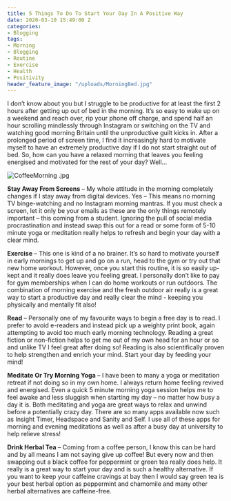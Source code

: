 ```yaml
---
title: 5 Things To Do To Start Your Day In A Positive Way
date: 2020-03-10 15:49:00 Z
categories:
- Blogging
tags:
- Morning
- Blogging
- Routine
- Exercise
- Health
- Positivity
header_feature_image: "/uploads/MorningBed.jpg"
---
```


I don’t know about you but I struggle to be productive for at least the first 2 hours after getting up out of bed in the morning. It’s so easy to wake up on a weekend and reach over, rip your phone off charge, and spend half an hour scrolling mindlessly through Instagram or switching on the TV and watching good morning Britain until the unproductive guilt kicks in. After a prolonged period of screen time, I find it increasingly hard to motivate myself to have an extremely productive day if I do not start straight out of bed. So, how can you have a relaxed morning that leaves you feeling energised and motivated for the rest of your day? Well...

![CoffeeMorning .jpg](/uploads/CoffeeMorning%20.jpg)

**Stay Away From Screens** – My whole attitude in the morning completely changes if I stay away from digital devices. Yes – This means no morning TV binge-watching and no Instagram morning mantras. If you must check a screen, let it only be your emails as these are the only things remotely important – this coming from a student. Ignoring the pull of social media procrastination and instead swap this out for a read or some form of 5-10 minute yoga or meditation really helps to refresh and begin your day with a clear mind. 

**Exercise** – This one is kind of a no brainer. It’s so hard to motivate yourself in early mornings to get up and go on a run, head to the gym or try out that new home workout. However, once you start this routine, it is so easily up-kept and it really does leave you feeling great. I personally don’t like to pay for gym memberships when I can do home workouts or run outdoors. The combination of morning exercise and the fresh outdoor air really is a great way to start a productive day and really clear the mind - keeping you physically and mentally fit also!

**Read** – Personally one of my favourite ways to begin a free day is to read. I prefer to avoid e-readers and instead pick up a weighty print book, again attempting to avoid too much early morning technology. Reading a great fiction or non-fiction helps to get me out of my own head for an hour or so and unlike TV I feel great after doing so! Reading is also scientifically proven to help strengthen and enrich your mind. Start your day by feeding your mind!

**Meditate Or Try Morning Yoga** – I have been to many a yoga or meditation retreat if not doing so in my own home. I always return home feeling revived and energised. Even a quick 5 minute morning yoga session helps me to feel awake and less sluggish when starting my day – no matter how busy a day it is. Both meditating and yoga are great ways to relax and unwind before a potentially crazy day. There are so many apps available now such as Insight Timer, Headspace and Sanity and Self. I use all of these apps for morning and evening meditations as well as after a busy day at university to help relieve stress!  

**Drink Herbal Tea** – Coming from a coffee person, I know this can be hard and by all means I am not saying give up coffee! But every now and then swapping out a black coffee for peppermint or green tea really does help. It really is a great way to start your day and is such a healthy alternative. If you want to keep your caffeine cravings at bay then I would say green tea is your best herbal option as peppermint and chamomile and many other herbal alternatives are caffeine-free. 

